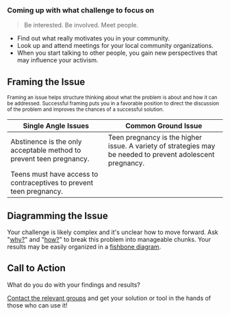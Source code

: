 ### Coming up with what challenge to focus on

> Be interested. Be involved. Meet people.

* Find out what really motivates you in your community.
* Look up and attend meetings for your local community organizations. 
* When you start talking to other people, you gain new perspectives that may influence your activism.


## Framing the Issue

<small>Framing an issue helps structure thinking about what the problem is about and how it can be addressed. Successful framing puts you in a favorable position to direct the discussion of the problem and improves the chances of a successful solution. </small>

Single Angle Issues|Common Ground Issue
---|---
Abstinence is the only acceptable method to prevent teen pregnancy. | Teen pregnancy is the higher issue. A variety of strategies may be needed to prevent adolescent pregnancy.
Teens must have access to contraceptives to prevent teen pregnancy. | 


## Diagramming the Issue

Your challenge is likely complex and it's unclear how to move forward. Ask "[why?](https://www.isixsigma.com/tools-templates/cause-effect/determine-root-cause-5-whys)" and "[how?](https://hatrabbits.com/en/how-how-diagram/)" to break this problem into manageable chunks. Your results may be easily organized in a [fishbone diagram](http://www.educational-business-articles.com/fishbone-diagram/).


## Call to Action

What do you do with your findings and results? 

[Contact the relevant groups](https://github.com/CodeForPittsburgh/Activism) and get your solution or tool in the hands of those who can use it!
